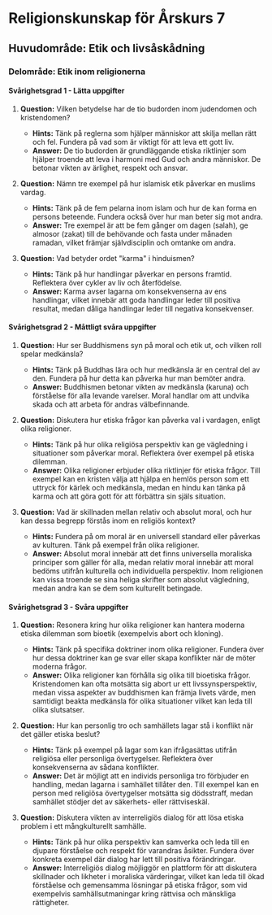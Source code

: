 # Religionskunskap för Årskurs 7
## Huvudområde: Etik och livsåskådning
### Delområde: Etik inom religionerna

#### Svårighetsgrad 1 - Lätta uppgifter

1. **Question:** Vilken betydelse har de tio budorden inom judendomen och kristendomen?
   - **Hints:** Tänk på reglerna som hjälper människor att skilja mellan rätt och fel. Fundera på vad som är viktigt för att leva ett gott liv.
   - **Answer:** De tio budorden är grundläggande etiska riktlinjer som hjälper troende att leva i harmoni med Gud och andra människor. De betonar vikten av ärlighet, respekt och ansvar.

2. **Question:** Nämn tre exempel på hur islamisk etik påverkar en muslims vardag.
   - **Hints:** Tänk på de fem pelarna inom islam och hur de kan forma en persons beteende. Fundera också över hur man beter sig mot andra.
   - **Answer:** Tre exempel är att be fem gånger om dagen (salah), ge almosor (zakat) till de behövande och fasta under månaden ramadan, vilket främjar självdisciplin och omtanke om andra.

3. **Question:** Vad betyder ordet "karma" i hinduismen?
   - **Hints:** Tänk på hur handlingar påverkar en persons framtid. Reflektera över cykler av liv och återfödelse.
   - **Answer:** Karma avser lagarna om konsekvenserna av ens handlingar, vilket innebär att goda handlingar leder till positiva resultat, medan dåliga handlingar leder till negativa konsekvenser.

#### Svårighetsgrad 2 - Måttligt svåra uppgifter

1. **Question:** Hur ser Buddhismens syn på moral och etik ut, och vilken roll spelar medkänsla?
   - **Hints:** Tänk på Buddhas lära och hur medkänsla är en central del av den. Fundera på hur detta kan påverka hur man bemöter andra.
   - **Answer:** Buddhismen betonar vikten av medkänsla (karuna) och förståelse för alla levande varelser. Moral handlar om att undvika skada och att arbeta för andras välbefinnande.

2. **Question:** Diskutera hur etiska frågor kan påverka val i vardagen, enligt olika religioner.
   - **Hints:** Tänk på hur olika religiösa perspektiv kan ge vägledning i situationer som påverkar moral. Reflektera över exempel på etiska dilemman.
   - **Answer:** Olika religioner erbjuder olika riktlinjer för etiska frågor. Till exempel kan en kristen välja att hjälpa en hemlös person som ett uttryck för kärlek och medkänsla, medan en hindu kan tänka på karma och att göra gott för att förbättra sin själs situation.

3. **Question:** Vad är skillnaden mellan relativ och absolut moral, och hur kan dessa begrepp förstås inom en religiös kontext?
   - **Hints:** Fundera på om moral är en universell standard eller påverkas av kulturen. Tänk på exempel från olika religioner.
   - **Answer:** Absolut moral innebär att det finns universella moraliska principer som gäller för alla, medan relativ moral innebär att moral bedöms utifrån kulturella och individuella perspektiv. Inom religionen kan vissa troende se sina heliga skrifter som absolut vägledning, medan andra kan se dem som kulturellt betingade.

#### Svårighetsgrad 3 - Svåra uppgifter

1. **Question:** Resonera kring hur olika religioner kan hantera moderna etiska dilemman som bioetik (exempelvis abort och kloning).
   - **Hints:** Tänk på specifika doktriner inom olika religioner. Fundera över hur dessa doktriner kan ge svar eller skapa konflikter när de möter moderna frågor.
   - **Answer:** Olika religioner kan förhålla sig olika till bioetiska frågor. Kristendomen kan ofta motsätta sig abort ur ett livssynsperspektiv, medan vissa aspekter av buddhismen kan främja livets värde, men samtidigt beakta medkänsla för olika situationer vilket kan leda till olika slutsatser.

2. **Question:** Hur kan personlig tro och samhällets lagar stå i konflikt när det gäller etiska beslut?
   - **Hints:** Tänk på exempel på lagar som kan ifrågasättas utifrån religiösa eller personliga övertygelser. Reflektera över konsekvenserna av sådana konflikter.
   - **Answer:** Det är möjligt att en individs personliga tro förbjuder en handling, medan lagarna i samhället tillåter den. Till exempel kan en person med religiösa övertygelser motsätta sig dödsstraff, medan samhället stödjer det av säkerhets- eller rättviseskäl.

3. **Question:** Diskutera vikten av interreligiös dialog för att lösa etiska problem i ett mångkulturellt samhälle.
   - **Hints:** Tänk på hur olika perspektiv kan samverka och leda till en djupare förståelse och respekt för varandras åsikter. Fundera över konkreta exempel där dialog har lett till positiva förändringar.
   - **Answer:** Interreligiös dialog möjliggör en plattform för att diskutera skillnader och likheter i moraliska värderingar, vilket kan leda till ökad förståelse och gemensamma lösningar på etiska frågor, som vid exempelvis samhällsutmaningar kring rättvisa och mänskliga rättigheter.